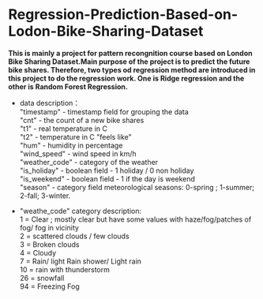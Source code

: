 # Regression-Prediction-Based-on-Lodon-Bike-Sharing-Dataset

**This is mainly a project for pattern recongnition course based on London Bike Sharing Dataset.Main purpose of the project is to predict the future bike shares. Therefore, two types od regression method are introduced in this project to do the regression work. One is Ridge regression and the other is Random Forest Regression.<br>**

* data description：<br>
"timestamp" - timestamp field for grouping the data <br>
"cnt" - the count of a new bike shares<br>
"t1" - real temperature in C<br>
"t2" - temperature in C "feels like"<br>
"hum" - humidity in percentage <br>
"wind_speed" - wind speed in km/h<br>
"weather_code" - category of the weather<br>
"is_holiday" - boolean field - 1 holiday / 0 non holiday<br> 
"is_weekend" - boolean field - 1 if the day is weekend <br>
"season" - category field meteorological seasons: 0-spring ; 1-summer; 2-fall; 3-winter.<br>

* "weathe_code" category description:<br> 
1 = Clear ; mostly clear but have some values with haze/fog/patches of fog/ fog in vicinity<br> 
2 = scattered clouds / few clouds<br> 
3 = Broken clouds<br> 
4 = Cloudy<br>
7 = Rain/ light Rain shower/ Light rain<br>
10 = rain with thunderstorm<br> 
26 = snowfall<br> 
94 = Freezing Fog<br>
